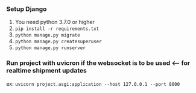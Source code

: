 ### Setup Django
1. You need python 3.7.0 or higher
2. `pip install -r requirements.txt`
3. `python manage.py migrate`
4. `python manage.py createsuperuser`
5. `python manage.py runserver` 

### Run project with uvicron if the websocket is to be used <-- for realtime shipment updates
ex: `uvicorn project.asgi:application --host 127.0.0.1 --port 8000`